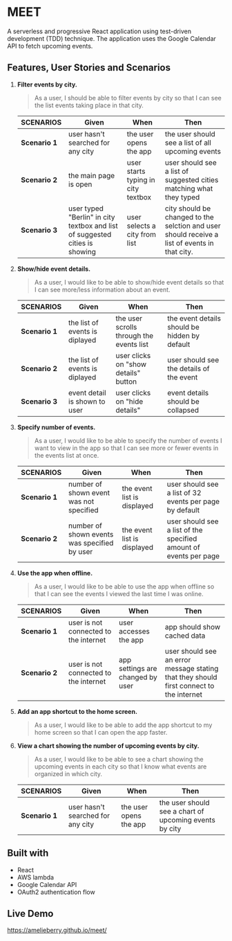 # MEET
A serverless and progressive React application using test-driven development (TDD) technique. The application uses the Google Calendar API to fetch upcoming events. 

## Features, User Stories and Scenarios
1. **Filter events by city.**

    > As a user, I should be able to filter events by city so that I can see the list events taking place in that city.
    
    **SCENARIOS** | **Given** |  **When** | **Then**
    ---------- | --- | --- | --- 
    **Scenario 1** | user hasn't searched for any city | the user opens the app | the user should see a list of all upcoming events   
    **Scenario 2** | the main page is open | user starts typing in city textbox | user should see a list of suggested cities matching what they typed 
    **Scenario 3** | user typed "Berlin" in city textbox and list of suggested cities is showing | user selects a city from list | city should be changed to the selction and user should receive a list of events in that city.

2. **Show/hide event details.**

    > As a user, I would like to be able to show/hide event details so that I can see more/less information about an event.
        
    **SCENARIOS** | **Given** |  **When** | **Then**
    ---------- | --- | --- | --- 
    **Scenario 1** | the list of events is diplayed | the user scrolls through the events list | the event details should be hidden by default   
    **Scenario 2** | the list of events is diplayed | user clicks on "show details" button | user should see the details of the event
    **Scenario 3** | event detail is shown to user | user clicks on "hide details" | event details should be collapsed

3. **Specify number of events.**

    > As a user, I would like to be able to specify the number of events I want to view in the app so that I can see more or fewer events in the events list at once.
            
    **SCENARIOS** | **Given** |  **When** | **Then**
    ---------- | --- | --- | --- 
    **Scenario 1** | number of shown event was not specified | the event list is displayed | user should see a list of 32 events per page by default   
    **Scenario 2** | number of shown events was specified by user | the event list is displayed | user should see a list of the specified amount of events per page

4. **Use the app when offline.**

    > As a user, I would like to be able to use the app when offline so that I can see the events I viewed the last time I was online.
            
    **SCENARIOS** | **Given** |  **When** | **Then**
    ---------- | --- | --- | --- 
    **Scenario 1** | user is not connected to the internet | user accesses the app | app should show cached data
    **Scenario 2** | user is not connected to the internet | app settings are changed by user | user should see an error message stating that they should first connect to the internet

5. **Add an app shortcut to the home screen.**

    > As a user, I would like to be able to add the app shortcut to my home screen so that I can open the app faster.

6. **View a chart showing the number of upcoming events by city.**

    > As a user, I would like to be able to see a chart showing the upcoming events in each city so that I know what events are organized in which city.
                    
    **SCENARIOS** | **Given** |  **When** | **Then**
    ---------- | --- | --- | --- 
    **Scenario 1** | user hasn't searched for any city | the user opens the app | the user should see a chart of upcoming events by city 

## Built with
* React
* AWS lambda
* Google Calendar API
* OAuth2 authentication flow

## Live Demo
https://amelieberry.github.io/meet/